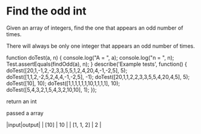 # Find the odd int

Given an array of integers, find the one that appears an odd number of times.

There will always be only one integer that appears an odd number of times.

function doTest(a, n) {
  console.log("A = ", a);
  console.log("n = ", n);
  Test.assertEquals(findOdd(a), n);
}
describe('Example tests', function() {
  doTest([20,1,-1,2,-2,3,3,5,5,1,2,4,20,4,-1,-2,5], 5);
  doTest([1,1,2,-2,5,2,4,4,-1,-2,5], -1);
  doTest([20,1,1,2,2,3,3,5,5,4,20,4,5], 5);
  doTest([10], 10);
  doTest([1,1,1,1,1,1,10,1,1,1,1], 10);
  doTest([5,4,3,2,1,5,4,3,2,10,10], 1);
});


return an int

passed a array

|input|output|
| [10] | 10 |
| [1, 1, 2] | 2 |

